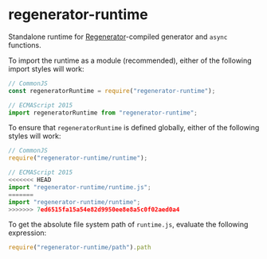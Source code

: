 # regenerator-runtime

Standalone runtime for
[Regenerator](https://github.com/facebook/regenerator)-compiled generator
and `async` functions.

To import the runtime as a module (recommended), either of the following
import styles will work:
```js
// CommonJS
const regeneratorRuntime = require("regenerator-runtime");

// ECMAScript 2015
import regeneratorRuntime from "regenerator-runtime";
```

To ensure that `regeneratorRuntime` is defined globally, either of the
following styles will work:
```js
// CommonJS
require("regenerator-runtime/runtime");

// ECMAScript 2015
<<<<<<< HEAD
import "regenerator-runtime/runtime.js";
=======
import "regenerator-runtime/runtime";
>>>>>>> 7ed6515fa15a54e82d9950ee8e8a5c0f02aed0a4
```

To get the absolute file system path of `runtime.js`, evaluate the
following expression:
```js
require("regenerator-runtime/path").path
```
